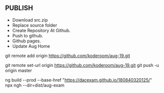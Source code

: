 ## PUBLISH
* Download src.zip
* Replace source folder
* Create Repository At Github.
* Push to github.
* Github pages.
* Update Aug Home

git remote add origin https://github.com/koderoom/aug-19.git

git remote set-url origin https://github.com/koderoom/aug-19.git
git push -u origin master


ng build --prod --base-href "https://dacexam.github.io/180840320125/"
npx ngh --dir=dist/aug-exam


